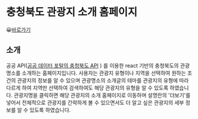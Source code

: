 # 충청북도 관광지 소개 홈페이지

😀[바로가기]( https://badahertz52.github.io/project0-chungbuk_tourList_react/)

## 소개

공공 API([공공 데이터 포털의 충청북도 API](https://tour.chungbuk.go.kr/openapi/tourInfo/attr.do ) ) 를 이용한 react 기반의 충청북도의 관광명소를 소개하는 홈페이지입니다.
사용자는 관광지 유형이나 지역을 선택하여 원하는 조건의 관광지의 정보를 알 수 있으며 관광명소의 소개글의 테마를 관광지의 유형에 따라 다르게 하여 지역만 선택하여 검색하여도 해당 관광지의
유형을 알 수 있도록 하였습니다. 
관광지명을 클릭하면 해당 관광지의 소개 홈페이지로 이동하며 설명란의 '더보기'를 넣어서 전체적으로 관광지를 간략하게 볼 수 있으면서도 더 알고 싶은 관광지의 세부 정보를 알 수 있도록 하였습니다. 
